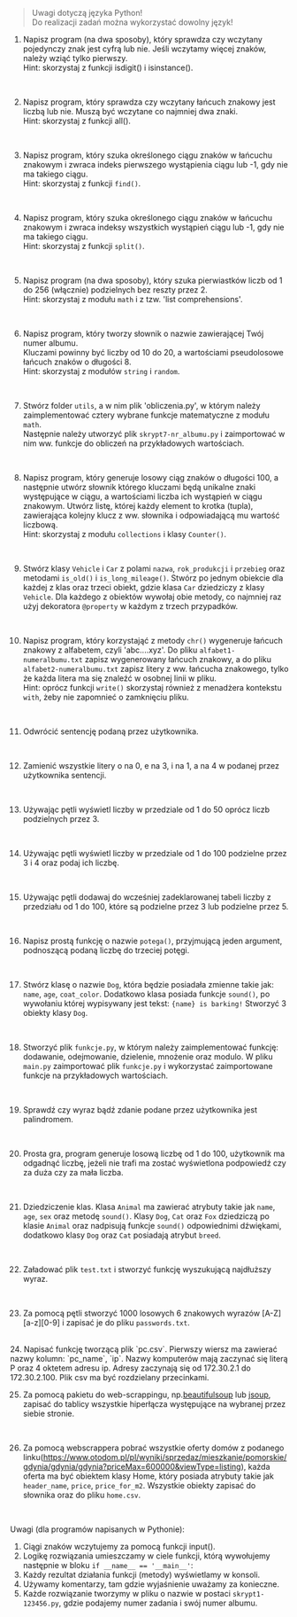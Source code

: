 > Uwagi dotyczą języka Python!  
> Do realizacji zadań można wykorzystać dowolny język!


1. Napisz program (na dwa sposoby), który sprawdza czy wczytany pojedynczy znak jest cyfrą lub nie.
   Jeśli wczytamy więcej znaków, należy wziąć tylko pierwszy.  
   Hint: skorzystaj z funkcji isdigit() i isinstance().  
<br>

2. Napisz program, który sprawdza czy wczytany łańcuch znakowy jest liczbą lub nie. 
   Muszą być wczytane co najmniej dwa znaki.  
   Hint: skorzystaj z funkcji all().  
<br>

3. Napisz program, który szuka określonego ciągu znaków w łańcuchu znakowym i zwraca indeks pierwszego wystąpienia ciągu lub -1, gdy nie ma takiego ciągu.  
   Hint: skorzystaj z funkcji `find()`.  
<br>

4. Napisz program, który szuka określonego ciągu znaków w łańcuchu znakowym i zwraca indeksy wszystkich wystąpień ciągu lub -1, gdy nie ma takiego ciągu.  
   Hint: skorzystaj z funkcji `split()`.  
<br>

5. Napisz program (na dwa sposoby), który szuka pierwiastków liczb od 1 do 256 (włącznie) podzielnych bez reszty przez 2.  
   Hint: skorzystaj z modułu `math` i z tzw. 'list comprehensions'.	  
<br>

6. Napisz program, który tworzy słownik o nazwie zawierającej Twój numer albumu.  
   Kluczami powinny być liczby od 10 do 20, a wartościami pseudolosowe łańcuch znaków o długości 8.  
   Hint: skorzystaj z modułów `string` i `random`.  
<br>

7. Stwórz folder `utils`, a w nim plik 'obliczenia.py', w którym należy zaimplementować cztery wybrane funkcje matematyczne z modułu `math`.  
   Następnie należy utworzyć plik `skrypt7-nr_albumu.py` i zaimportować w nim ww. funkcje do obliczeń na przykładowych wartościach.  
 <br>  

8. Napisz program, który generuje losowy ciąg znaków o długości 100, a następnie utwórz słownik którego kluczami będą unikalne znaki występujące w ciągu,
   a wartościami liczba ich wystąpień w ciągu znakowym. Utwórz listę, której każdy element to krotka (tupla), zawierająca kolejny klucz z ww. słownika i odpowiadającą mu wartość liczbową.  
   Hint: skorzystaj z modułu `collections` i klasy `Counter()`.  
 <br>  

9. Stwórz klasy `Vehicle` i `Car` z polami `nazwa`, `rok_produkcji` i `przebieg` oraz metodami `is_old()` i `is_long_mileage()`.
   Stwórz po jednym obiekcie dla każdej z klas oraz trzeci obiekt, gdzie klasa `Car` dziedziczy z klasy `Vehicle`.
   Dla każdego z obiektów wywołaj obie metody, co najmniej raz użyj dekoratora `@property` w każdym z trzech przypadków.  
 <br>  

10. Napisz program, który korzystająć z metody `chr()` wygeneruje łańcuch znakowy z alfabetem, czyli 'abc....xyz'. 
    Do pliku `alfabet1-numeralbumu.txt` zapisz wygenerowany łańcuch znakowy, a do pliku `alfabet2-numeralbumu.txt` zapisz litery z ww. łańcucha znakowego, 
    tylko że każda litera ma się znaleźć w osobnej linii w pliku.  
    Hint: oprócz funkcji `write()` skorzystaj również z menadżera kontekstu `with`, żeby nie zapomnieć o zamknięciu pliku.  
<br>

11. Odwrócić sentencję podaną przez użytkownika.  
<br>

12. Zamienić wszystkie litery o na 0, e na 3, i na 1, a na 4 w podanej przez użytkownika sentencji.  
<br>

13. Używając pętli wyświetl liczby w przedziale od 1 do 50 oprócz liczb podzielnych przez 3.  
<br>

14. Używając pętli wyświetl liczby w przedziale od 1 do 100  podzielne przez 3 i 4 oraz podaj ich liczbę.  
<br>

15. Używając pętli dodawaj do wcześniej zadeklarowanej tabeli liczby z przedziału od 1 do 100, które są podzielne przez 3 lub podzielne przez 5.  
<br>

16. Napisz prostą funkcję o nazwie `potega()`, przyjmującą jeden argument, podnoszącą podaną liczbę do trzeciej potęgi.  
<br>

17. Stwórz klasę o nazwie `Dog`, która będzie posiadała zmienne takie jak: `name`, `age`, `coat_color`. Dodatkowo klasa posiada funkcje `sound()`, po wywołaniu której wypisywany jest tekst: `{name} is barking!` Stworzyć 3 obiekty klasy `Dog`.  
<br>

18. Stworzyć plik `funkcje.py`, w którym należy zaimplementować funkcję: dodawanie, odejmowanie, dzielenie, mnożenie oraz modulo. W pliku `main.py` zaimportować plik `funkcje.py` i wykorzystać zaimportowane funkcje na przykładowych wartościach.  
<br>

19. Sprawdź czy wyraz bądź zdanie podane przez użytkownika jest palindromem.  
<br>

20. Prosta gra, program generuje losową liczbę od 1 do 100, użytkownik ma odgadnąć liczbę, jeżeli nie trafi ma zostać wyświetlona podpowiedź czy za duża czy za mała liczba.  
<br>

21. Dziedziczenie klas. Klasa `Animal` ma zawierać atrybuty takie jak `name`, `age`, `sex` oraz metodę `sound()`. Klasy `Dog`, `Cat` oraz `Fox` dziedziczą po klasie `Animal` oraz nadpisują funkcje `sound()` odpowiednimi dźwiękami, dodatkowo klasy `Dog` oraz `Cat` posiadają atrybut `breed`.  
<br>

22. Załadować plik `test.txt` i stworzyć funkcję wyszukującą najdłuższy wyraz.  
<br>

23. Za pomocą pętli stworzyć 1000 losowych 6 znakowych wyrazów [A-Z][a-z][0-9] i zapisać je do pliku `passwords.txt`.  
<br>
24. Napisać funkcję tworzącą plik `pc.csv`. Pierwszy wiersz ma zawierać nazwy kolumn: `pc_name`, `ip`. Nazwy komputerów mają zaczynać się literą P oraz 4 oktetem adresu ip. Adresy zaczynają się od 172.30.2.1 do 172.30.2.100. Plik csv ma być rozdzielany przecinkami.  
<br>

25. Za pomocą pakietu do web-scrappingu, np.[beautifulsoup](https://beautiful-soup-4.readthedocs.io/en/latest/) lub [jsoup](https://jsoup.org/), zapisać do tablicy wszystkie hiperłącza występujące na wybranej przez siebie stronie.  
<br>

26. Za pomocą webscrappera pobrać wszystkie oferty domów z podanego linku(https://www.otodom.pl/pl/wyniki/sprzedaz/mieszkanie/pomorskie/gdynia/gdynia/gdynia?priceMax=600000&viewType=listing), każda oferta ma być obiektem klasy Home, który posiada atrybuty takie jak `header_name`, `price`, `price_for_m2`. Wszystkie obiekty zapisać do słownika oraz do pliku `home.csv`.  
<br>

Uwagi (dla programów napisanych w Pythonie):
1. Ciągi znaków wczytujemy za pomocą funkcji input().
2. Logikę rozwiązania umieszczamy w ciele funkcji, którą wywołujemy następnie w bloku `if __name__ == '__main__'`:
3. Każdy rezultat działania funkcji (metody) wyświetlamy w konsoli.
4. Używamy komentarzy, tam gdzie wyjaśnienie uważamy za konieczne.
5. Każde rozwiązanie tworzymy w pliku o nazwie w postaci `skrypt1-123456.py`, gdzie podajemy numer zadania i swój numer albumu.
